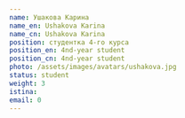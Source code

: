 ```yaml
---
name: Ушакова Карина
name_en: Ushakova Karina 
name_cn: Ushakova Karina 
position: студентка 4-го курса
position_en: 4nd-year student
position_cn: 4nd-year student
photo: /assets/images/avatars/ushakova.jpg
status: student
weight: 3
istina: 
email: 0
---
```


